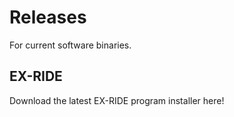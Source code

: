 # Releases
For current software binaries.

## EX-RIDE
Download the latest EX-RIDE program installer here!
